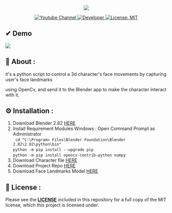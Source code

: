


<p align=center>
  <img src="https://i.ibb.co/MMDL3rM/Corporate-Work-Blog-Banner.png" >
</p>
<p align="center">
  <a href="https://www.youtube.com/channel/UCKvgGs-ALhvOq9u95PHXHNw">
      <img src="https://img.shields.io/badge/YB-Python%20with%20Joe-red" alt="Youtube Channel"/>
  </a>
  <a href="https://github.com/joeVenner/">
      <img src="https://badgen.net/badge/Developer/joeVenner/blue?icon=github" alt="Developer"/>
  </a>
  <a href="https://github.com/joeVenner//blob/master/LICENSE">
    <img alt="License: MIT" src="https://img.shields.io/badge/License-MIT-yellow.svg" target="_blank" />
  </a>
</p>

## ✔ Demo 

<p align=left>
  <img src="https://media.giphy.com/media/eNpZCgxuSDzgCbRHCX/giphy.gif" >
</p>


## 📗 About :

<p>it's a python script to control a 3d character's face movements by capturing user's face landmarks </p><p>using OpenCv,
and send it to the Blender app to make the character interact with it.</p>

## ⚙️ Installation :

 1. Download Blender 2.82 [HERE](https://download.blender.org/release/Blender2.82/blender-2.82-windows64.msi)
 2. Install Requirement Modules 
       Windows :
       Open Command Prompt as Administrator
       <br>` cd "C:\Program> Files\Blender Foundation\Blender 2.82\2.82\python\bin"`
         <br> `python -m pip install --upgrade pip  `
         <br> `python -m pip install opencv-contrib-python numpy ` 
 3. Download Character file [HERE](https://cloud.blender.org/p/characters/5718a967c379cf04929a4247)
 4. Download Project Repo [HERE](https://github.com/joeVenner/control-3d-character-using-python/archive/master.zip)
 5. Download Face Landmarks Model [HERE](https://github.com/kurnianggoro/GSOC2017/archive/master.zip)
 
 
 
 
 
## 📝 License :

Please see the **[LICENSE](LICENSE)** included in this repository for a full copy of the MIT license, which this project is licensed under.
 







